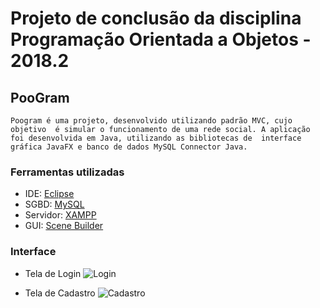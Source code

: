 # Projeto de conclusão da disciplina Programação Orientada a Objetos - 2018.2

## PooGram
	Poogram é uma projeto, desenvolvido utilizando padrão MVC, cujo objetivo  é simular o funcionamento de uma rede social. A aplicação foi desenvolvida em Java, utilizando as bibliotecas de  interface gráfica JavaFX e banco de dados MySQL Connector Java.

### Ferramentas utilizadas
- IDE: [Eclipse](https://www.eclipse.org/)
- SGBD: [MySQL](https://www.mysql.com/)
- Servidor: [XAMPP](https://www.apachefriends.org/index.html)
- GUI: [Scene Builder](https://gluonhq.com/products/scene-builder/)

### Interface
- Tela de Login
	![Login](https://uploaddeimagens.com.br/imagens/login-png-a94b7c4c-b6ad-4972-900f-898d5ebaed13)


- Tela de Cadastro
	![Cadastro](https://uploaddeimagens.com.br/imagens/cadastro-png-27faf0de-80f1-42cf-9aad-aa0dfcada694)
